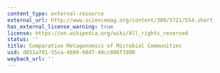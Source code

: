 ```yaml
---
content_type: external-resource
external_url: http://www.sciencemag.org/content/308/5721/554.short
has_external_license_warning: true
license: https://en.wikipedia.org/wiki/All_rights_reserved
status: ''
title: Comparative Metagenomics of Microbial Communities
uid: d851a701-55ca-4699-9847-49cc806f7d90
wayback_url: ''
---
```

